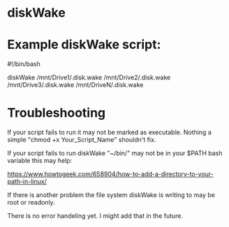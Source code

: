 # diskWake

# Example diskWake script:

#!/bin/bash

diskWake /mnt/Drive1/.disk.wake /mnt/Drive2/.disk.wake /mnt/Drive3/.disk.wake /mnt/DriveN/.disk.wake

# Troubleshooting 
If your script fails to run it may not be marked as executable. Nothing a simple "chmod +x Your_Script_Name" shouldn't fix.

If your script fails to run diskWake "~/bin/" may not be in your $PATH bash variable this may help:

https://www.howtogeek.com/658904/how-to-add-a-directory-to-your-path-in-linux/

If there is another problem the file system diskWake is writing to may be root or readonly.

There is no error handeling yet. I might add that in the future.

